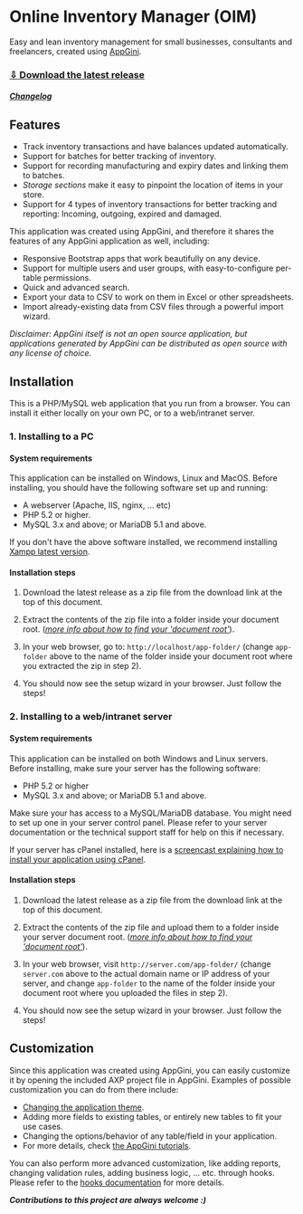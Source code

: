 # Online Inventory Manager (OIM)

Easy and lean inventory management for small businesses, consultants and freelancers, created using [AppGini](https://bigprof.com/appgini/).

### [⇩ Download the latest release](https://github.com/bigprof-software/online-inventory-manager/archive/3.3.zip)

##### [_Changelog_](https://github.com/bigprof-software/online-inventory-manager/releases)

## Features

* Track inventory transactions and have balances updated automatically.
* Support for batches for better tracking of inventory.
* Support for recording manufacturing and expiry dates and linking them to batches.
* _Storage sections_ make it easy to pinpoint the location of items in your store.
* Support for 4 types of inventory transactions for better tracking and reporting: Incoming, outgoing, expired and damaged.

This application was created using AppGini, and therefore it shares the features of any AppGini application as well, including:

* Responsive Bootstrap apps that work beautifully on any device.
* Support for multiple users and user groups, with easy-to-configure per-table permissions.
* Quick and advanced search.
* Export your data to CSV to work on them in Excel or other spreadsheets.
* Import already-existing data from CSV files through a powerful import wizard.

*Disclaimer: AppGini itself is not an open source application, but applications generated by AppGini can be distributed as open source with any license of choice.*

## Installation

This is a PHP/MySQL web application that you run from a browser. You can install it either locally on your own PC, or to a web/intranet server.

### 1. Installing to a PC

#### System requirements

This application can be installed on Windows, Linux and MacOS. Before installing, you should have the following software set up and running:

* A webserver (Apache, IIS, nginx, ... etc)
* PHP 5.2 or higher.
* MySQL 3.x and above; or MariaDB 5.1 and above.

If you don't have the above software installed, we recommend installing
[Xampp latest version](http://www.apachefriends.org/).

#### Installation steps

1. Download the latest release as a zip file from the download link at the top of this document.

2. Extract the contents of the zip file into a folder inside your document root. (*[more info about how to find your 'document root'](http://www.karelia.com/sandvox/help/z/Document_Root.html)*).

3. In your web browser, go to: `http://localhost/app-folder/` (change `app-folder` above to the name of the folder inside your document root where you extracted the zip in step 2).

4. You should now see the setup wizard in your browser. Just follow the steps!

### 2. Installing to a web/intranet server

#### System requirements

This application can be installed on both Windows and Linux servers. Before installing, make sure your server has the following software:

* PHP 5.2 or higher
* MySQL 3.x and above; or MariaDB 5.1 and above.
	
Make sure your has access to a MySQL/MariaDB database. You might need to set up one in your server control panel. Please refer to your server documentation or the technical support staff	for help on this if necessary.

If your server has cPanel installed, here is a [screencast explaining how to install your application using cPanel](https://bigprof.com/appgini/screencasts/how-to-upload-your-appgini-web-application-to-a-web-server-using-ftp-and-cpanel).

#### Installation steps

1. Download the latest release as a zip file from the download link at the top of this document.

2. Extract the contents of the zip file and upload them to a folder inside your server document root. (*[more info about how to find your 'document root'](http://www.karelia.com/sandvox/help/z/Document_Root.html)*).

3. In your web browser, visit `http://server.com/app-folder/` (change `server.com` above to the actual domain name or IP address of your server, and change `app-folder` to the name of the folder inside your document root where you uploaded the files in step 2).

4. You should now see the setup wizard in your browser. Just follow the steps!

## Customization

Since this application was created using AppGini, you can easily customize it by opening the included AXP project file in AppGini. Examples of possible customization you can do from there include:

* [Changing the application theme](https://bigprof.com/appgini/screencasts/how-to-easily-change-your-appgini-application-theme).
* Adding more fields to existing tables, or entirely new tables to fit your use cases.
* Changing the options/behavior of any table/field in your application.
* For more details, check [the AppGini tutorials](https://bigprof.com/appgini/screencasts/).

You can also perform more advanced customization, like adding reports, changing validation rules, adding business logic, ... etc. through hooks. Please refer to the [hooks documentation](https://bigprof.com/appgini/help/advanced-topics/hooks) for more details.

_**Contributions to this project are always welcome :)**_
